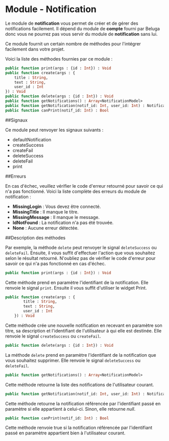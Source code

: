 Module - Notification
=====================

Le module de __notification__ vous permet de créer et de gérer des notifications facilement. Il dépend du module de __compte__ fourni par Beluga donc vous ne pourrez pas vous servir du module de __notification__ sans lui.

Ce module fournit un certain nombre de méthodes pour l'intégrer facilement dans votre projet.

Voici la liste des méthodes fournies par ce module :

```Haxe
public function print(args : {id : Int}) : Void
public function create(args : {
    title : String,
    text : String,
    user_id : Int
}) : Void
public function delete(args : {id : Int}) : Void
public function getNotifications() : Array<NotificationModel>
public function getNotification(notif_id: Int, user_id: Int) : NotificationModel
public function canPrint(notif_id: Int) : Bool
```

##Signaux

Ce module peut renvoyer les signaux suivants :

* defaultNotification
* createSuccess
* createFail
* deleteSuccess
* deleteFail
* print

##Erreurs

En cas d'échec, veuillez vérifier le code d'erreur retourné pour savoir ce qui n'a pas fonctionné. Voici la liste complète des erreurs du module de notification :

 * __MissingLogin__ : Vous devez être connecté.
 * __MissingTitle__ : Il manque le titre.
 * __MissingMessage__ : Il manque le message.
 * __IdNotFound__ : La notification n'a pas été trouvée.
 * __None__ : Aucune erreur détectée.

##Description des méthodes

Par exemple, la méthode `delete` peut renvoyer le signal `deleteSuccess` ou `deleteFail`. Ensuite, il vous suffit d'effectuer l'action que vous souhaitez selon le résultat retourné. N'oubliez pas de vérifier le code d'erreur pour savoir ce qui n'a pas fonctionné en cas d'échec.

```Haxe
public function print(args : {id : Int}) : Void
```

Cette méthode prend en paramètre l'identifiant de la notification. Elle renvoie le signal `print`. Ensuite il vous suffit d'utiliser le widget Print.

```Haxe
public function create(args : {
		title : String,
		text : String,
		user_id : Int
	}) : Void
```

Cette méthode crée une nouvelle notification en recevant en paramètre son titre, sa description et l'identifiant de l'utilisateur à qui elle est destinée. Elle renvoie le signal `createSuccess` ou `createFail`.

```Haxe
public function delete(args : {id : Int}) : Void
```

La méthode `delete` prend en paramètre l'identifiant de la notification que vous souhaitez supprimer. Elle renvoie le signal `deleteSuccess` ou `deleteFail`.

```Haxe
public function getNotifications() : Array<NotificationModel>
```

Cette méthode retourne la liste des notifications de l'utilisateur courant.

```Haxe
public function getNotification(notif_id: Int, user_id: Int) : NotificationModel
```

Cette méthode retourne la notification référencée par l'identifiant passé en paramètre si elle appartient à celui-ci. Sinon, elle retourne *null*.

```Haxe
public function canPrint(notif_id: Int) : Bool
```

Cette méthode renvoie true si la notification référencée par l'identifiant passé en paramètre appartient bien à l'utilisateur courant.